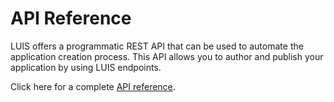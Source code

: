 <!-- 
NavPath: LUIS API
LinkLabel: API Reference
ExternalLink: https://westus.dev.cognitive.microsoft.com/docs/services/56d95961e597ed0f04b76e58/operations/56f8a55119845511c81de488
Weight: 99
-->

# API Reference

LUIS offers a programmatic REST API that can be used to automate the application creation process. This API allows you to author and publish your application by using LUIS endpoints. 

Click here for a complete [API reference](https://westus.dev.cognitive.microsoft.com/docs/services/56d95961e597ed0f04b76e58/operations/56f8a55119845511c81de488). 

